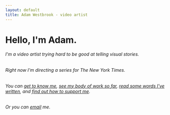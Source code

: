 ```yaml
---
layout: default
title: Adam Westbrook - video artist
---
```


# Hello, I'm Adam.

###### I'm a video artist trying hard to be good at telling visual stories.

###### Right now I'm directing a series for The New York Times.

###### You can [get to know me](/biography), [see my body of work so far](/portfolio), [read some words I've written](/words), and [find out how to support me](/support).

###### Or you can [email](mailto:adam@adamwestbrook.co.uk) me.
